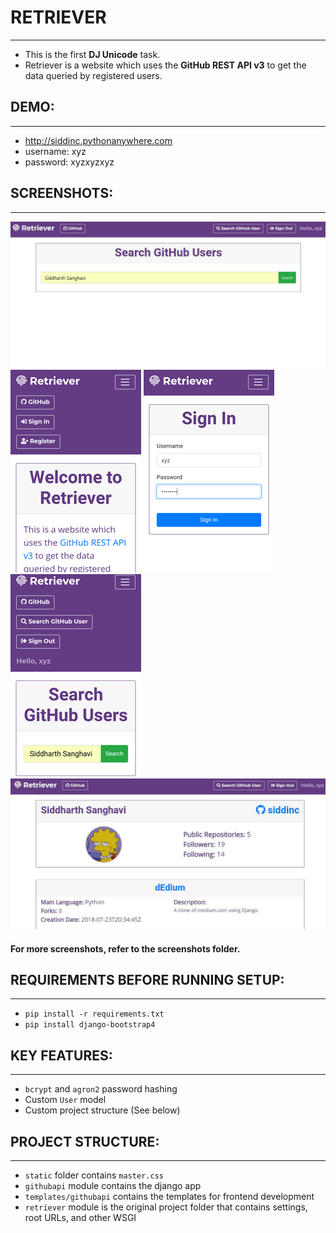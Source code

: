 # RETRIEVER
----
- This is the first **DJ Unicode** task.
- Retriever is a website which uses the **GitHub REST API v3** to get the data queried by registered users.

## DEMO:
----
- http://siddinc.pythonanywhere.com
- username: xyz
- password: xyzxyzxyz

## SCREENSHOTS:
----
![desktop_user_search](/screenshots/desktop_user_search.png)
![mobile_index](/screenshots/mobile_index.png)
![mobile_login](/screenshots/mobile_login.png)
![mobile_user_search](/screenshots/mobile_user_search.png)
![desktop_user_detail](/screenshots/desktop_user_detail.png)

#### For more screenshots, refer to the screenshots folder.

## REQUIREMENTS BEFORE RUNNING SETUP:
----
- `pip install -r requirements.txt`
- `pip install django-bootstrap4`


## KEY FEATURES:
----
- `bcrypt` and `agron2` password hashing
- Custom  `User`  model
- Custom project structure (See below)


## PROJECT STRUCTURE:
----
- `static` folder contains `master.css`
- `githubapi` module contains the django app
- `templates/githubapi` contains the templates for frontend development
- `retriever` module is the original project folder that contains settings, root URLs,  and other WSGI